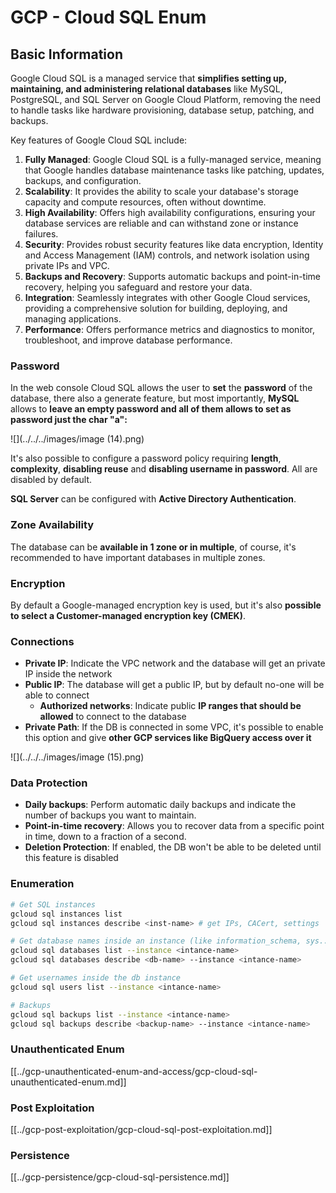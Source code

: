 # GCP - Cloud SQL Enum

## Basic Information

Google Cloud SQL is a managed service that **simplifies setting up, maintaining, and administering relational databases** like MySQL, PostgreSQL, and SQL Server on Google Cloud Platform, removing the need to handle tasks like hardware provisioning, database setup, patching, and backups.

Key features of Google Cloud SQL include:

1. **Fully Managed**: Google Cloud SQL is a fully-managed service, meaning that Google handles database maintenance tasks like patching, updates, backups, and configuration.
2. **Scalability**: It provides the ability to scale your database's storage capacity and compute resources, often without downtime.
3. **High Availability**: Offers high availability configurations, ensuring your database services are reliable and can withstand zone or instance failures.
4. **Security**: Provides robust security features like data encryption, Identity and Access Management (IAM) controls, and network isolation using private IPs and VPC.
5. **Backups and Recovery**: Supports automatic backups and point-in-time recovery, helping you safeguard and restore your data.
6. **Integration**: Seamlessly integrates with other Google Cloud services, providing a comprehensive solution for building, deploying, and managing applications.
7. **Performance**: Offers performance metrics and diagnostics to monitor, troubleshoot, and improve database performance.

### Password

In the web console Cloud SQL allows the user to **set** the **password** of the database, there also a generate feature, but most importantly, **MySQL** allows to **leave an empty password and all of them allows to set as password just the char "a":**

![](../../../images/image (14).png)

It's also possible to configure a password policy requiring **length**, **complexity**, **disabling reuse** and **disabling username in password**. All are disabled by default.

**SQL Server** can be configured with **Active Directory Authentication**.

### Zone Availability

The database can be **available in 1 zone or in multiple**, of course, it's recommended to have important databases in multiple zones.

### Encryption

By default a Google-managed encryption key is used, but it's also **possible to select a Customer-managed encryption key (CMEK)**.

### Connections

- **Private IP**: Indicate the VPC network and the database will get an private IP inside the network
- **Public IP**: The database will get a public IP, but by default no-one will be able to connect
  - **Authorized networks**: Indicate public **IP ranges that should be allowed** to connect to the database
- **Private Path**: If the DB is connected in some VPC, it's possible to enable this option and give **other GCP services like BigQuery access over it**

![](../../../images/image (15).png)

### Data Protection

- **Daily backups**: Perform automatic daily backups and indicate the number of backups you want to maintain.
- **Point-in-time recovery**: Allows you to recover data from a specific point in time, down to a fraction of a second.
- **Deletion Protection**: If enabled, the DB won't be able to be deleted until this feature is disabled

### Enumeration

```bash
# Get SQL instances
gcloud sql instances list
gcloud sql instances describe <inst-name> # get IPs, CACert, settings

# Get database names inside an instance (like information_schema, sys...)
gcloud sql databases list --instance <intance-name>
gcloud sql databases describe <db-name> --instance <intance-name>

# Get usernames inside the db instance
gcloud sql users list --instance <intance-name>

# Backups
gcloud sql backups list --instance <intance-name>
gcloud sql backups describe <backup-name> --instance <intance-name>
```

### Unauthenticated Enum

[[../gcp-unauthenticated-enum-and-access/gcp-cloud-sql-unauthenticated-enum.md]]

### Post Exploitation

[[../gcp-post-exploitation/gcp-cloud-sql-post-exploitation.md]]

### Persistence

[[../gcp-persistence/gcp-cloud-sql-persistence.md]]

